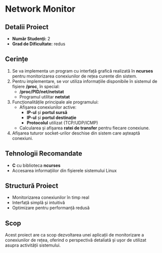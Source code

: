 # Network Monitor

## Detalii Proiect

- **Număr Studenți:** 2  
- **Grad de Dificultate:** redus  

## Cerințe

1. Se va implementa un program cu interfață grafică realizată în **ncurses** pentru monitorizarea conexiunilor de rețea curente din sistem.
2. Pentru implementare, se vor utiliza informațiile disponibile în sistemul de fișiere **/proc**, în special:
   - **/proc/PID/net/netstat**
   - Programul utilitar **netstat**
3. Funcționalitățile principale ale programului:
   - Afișarea conexiunilor active:
     - **IP-ul** și **portul sursă**
     - **IP-ul** și **portul destinație**
     - **Protocolul** utilizat (TCP/UDP/ICMP)
   - Calcularea și afișarea **ratei de transfer** pentru fiecare conexiune.
4. Afișarea tuturor socket-urilor deschise din sistem care așteaptă conexiuni.

## Tehnologii Recomandate

- **C** cu biblioteca **ncurses**  
- Accesarea informațiilor din fișierele sistemului Linux

## Structură Proiect

- Monitorizarea conexiunilor în timp real
- Interfață simplă și intuitivă
- Optimizare pentru performanță redusă

## Scop

Acest proiect are ca scop dezvoltarea unei aplicații de monitorizare a conexiunilor de rețea, oferind o perspectivă detaliată și ușor de utilizat asupra activității sistemului.
